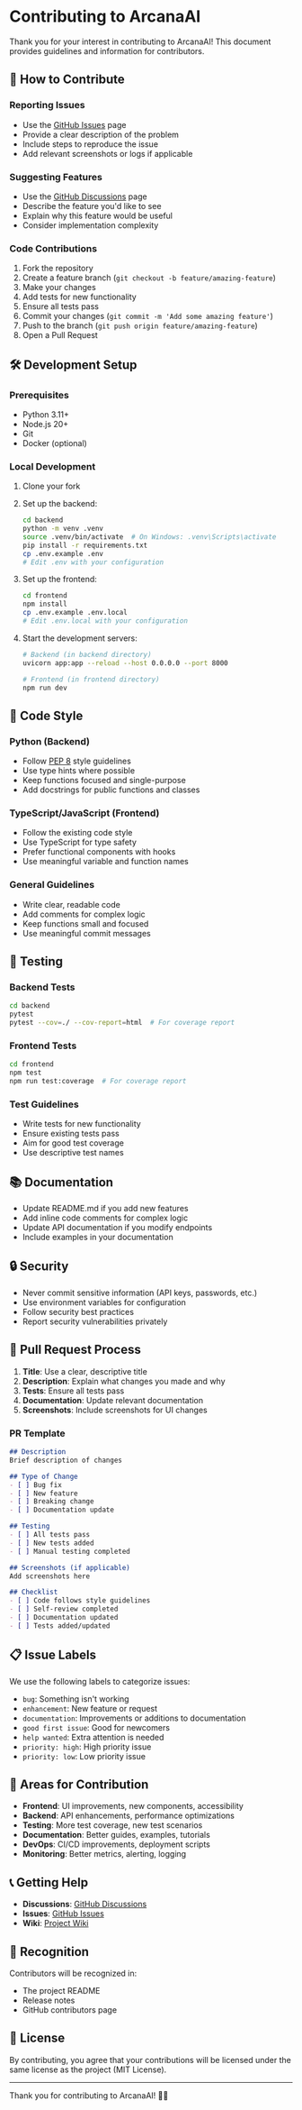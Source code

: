 # Contributing to ArcanaAI

Thank you for your interest in contributing to ArcanaAI! This document provides guidelines and information for contributors.

## 🤝 How to Contribute

### Reporting Issues
- Use the [GitHub Issues](https://github.com/vanloc1808/tarot-reader-agent/issues) page
- Provide a clear description of the problem
- Include steps to reproduce the issue
- Add relevant screenshots or logs if applicable

### Suggesting Features
- Use the [GitHub Discussions](https://github.com/vanloc1808/tarot-reader-agent/discussions) page
- Describe the feature you'd like to see
- Explain why this feature would be useful
- Consider implementation complexity

### Code Contributions
1. Fork the repository
2. Create a feature branch (`git checkout -b feature/amazing-feature`)
3. Make your changes
4. Add tests for new functionality
5. Ensure all tests pass
6. Commit your changes (`git commit -m 'Add some amazing feature'`)
7. Push to the branch (`git push origin feature/amazing-feature`)
8. Open a Pull Request

## 🛠️ Development Setup

### Prerequisites
- Python 3.11+
- Node.js 20+
- Git
- Docker (optional)

### Local Development
1. Clone your fork
2. Set up the backend:
   ```bash
   cd backend
   python -m venv .venv
   source .venv/bin/activate  # On Windows: .venv\Scripts\activate
   pip install -r requirements.txt
   cp .env.example .env
   # Edit .env with your configuration
   ```

3. Set up the frontend:
   ```bash
   cd frontend
   npm install
   cp .env.example .env.local
   # Edit .env.local with your configuration
   ```

4. Start the development servers:
   ```bash
   # Backend (in backend directory)
   uvicorn app:app --reload --host 0.0.0.0 --port 8000

   # Frontend (in frontend directory)
   npm run dev
   ```

## 📝 Code Style

### Python (Backend)
- Follow [PEP 8](https://www.python.org/dev/peps/pep-0008/) style guidelines
- Use type hints where possible
- Keep functions focused and single-purpose
- Add docstrings for public functions and classes

### TypeScript/JavaScript (Frontend)
- Follow the existing code style
- Use TypeScript for type safety
- Prefer functional components with hooks
- Use meaningful variable and function names

### General Guidelines
- Write clear, readable code
- Add comments for complex logic
- Keep functions small and focused
- Use meaningful commit messages

## 🧪 Testing

### Backend Tests
```bash
cd backend
pytest
pytest --cov=./ --cov-report=html  # For coverage report
```

### Frontend Tests
```bash
cd frontend
npm test
npm run test:coverage  # For coverage report
```

### Test Guidelines
- Write tests for new functionality
- Ensure existing tests pass
- Aim for good test coverage
- Use descriptive test names

## 📚 Documentation

- Update README.md if you add new features
- Add inline code comments for complex logic
- Update API documentation if you modify endpoints
- Include examples in your documentation

## 🔒 Security

- Never commit sensitive information (API keys, passwords, etc.)
- Use environment variables for configuration
- Follow security best practices
- Report security vulnerabilities privately

## 🚀 Pull Request Process

1. **Title**: Use a clear, descriptive title
2. **Description**: Explain what changes you made and why
3. **Tests**: Ensure all tests pass
4. **Documentation**: Update relevant documentation
5. **Screenshots**: Include screenshots for UI changes

### PR Template
```markdown
## Description
Brief description of changes

## Type of Change
- [ ] Bug fix
- [ ] New feature
- [ ] Breaking change
- [ ] Documentation update

## Testing
- [ ] All tests pass
- [ ] New tests added
- [ ] Manual testing completed

## Screenshots (if applicable)
Add screenshots here

## Checklist
- [ ] Code follows style guidelines
- [ ] Self-review completed
- [ ] Documentation updated
- [ ] Tests added/updated
```

## 📋 Issue Labels

We use the following labels to categorize issues:

- `bug`: Something isn't working
- `enhancement`: New feature or request
- `documentation`: Improvements or additions to documentation
- `good first issue`: Good for newcomers
- `help wanted`: Extra attention is needed
- `priority: high`: High priority issue
- `priority: low`: Low priority issue

## 🎯 Areas for Contribution

- **Frontend**: UI improvements, new components, accessibility
- **Backend**: API enhancements, performance optimizations
- **Testing**: More test coverage, new test scenarios
- **Documentation**: Better guides, examples, tutorials
- **DevOps**: CI/CD improvements, deployment scripts
- **Monitoring**: Better metrics, alerting, logging

## 📞 Getting Help

- **Discussions**: [GitHub Discussions](https://github.com/vanloc1808/tarot-reader-agent/discussions)
- **Issues**: [GitHub Issues](https://github.com/vanloc1808/tarot-reader-agent/issues)
- **Wiki**: [Project Wiki](https://github.com/vanloc1808/tarot-reader-agent/wiki)

## 🙏 Recognition

Contributors will be recognized in:
- The project README
- Release notes
- GitHub contributors page

## 📄 License

By contributing, you agree that your contributions will be licensed under the same license as the project (MIT License).

---

Thank you for contributing to ArcanaAI! 🎴✨
